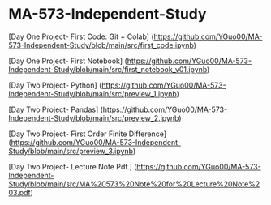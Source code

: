 # MA-573-Independent-Study
[Day One Project- First Code: Git + Colab] (https://github.com/YGuo00/MA-573-Independent-Study/blob/main/src/first_code.ipynb)

[Day One Project- First Notebook] (https://github.com/YGuo00/MA-573-Independent-Study/blob/main/src/first_notebook_v01.ipynb)

[Day Two Project- Python] (https://github.com/YGuo00/MA-573-Independent-Study/blob/main/src/preview_1.ipynb)

[Day Two Project- Pandas] (https://github.com/YGuo00/MA-573-Independent-Study/blob/main/src/preview_2.ipynb)

[Day Two Project- First Order Finite Difference] (https://github.com/YGuo00/MA-573-Independent-Study/blob/main/src/preview_3.ipynb)

[Day Two Project- Lecture Note Pdf.] (https://github.com/YGuo00/MA-573-Independent-Study/blob/main/src/MA%20573%20Note%20for%20Lecture%20Note%203.pdf)

